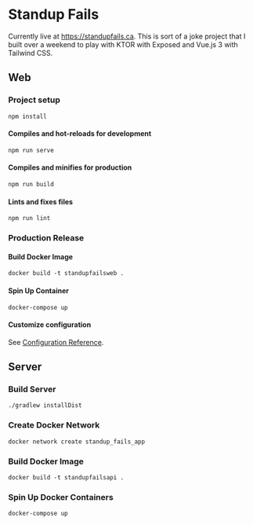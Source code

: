 # Standup Fails
Currently live at https://standupfails.ca.  This is sort of a joke project that I built over a weekend to play with KTOR with Exposed and Vue.js 3 with Tailwind CSS.

## Web

### Project setup
```
npm install
```

#### Compiles and hot-reloads for development
```
npm run serve
```

#### Compiles and minifies for production
```
npm run build
```

#### Lints and fixes files
```
npm run lint
```

### Production Release
#### Build Docker Image
```
docker build -t standupfailsweb .
```

#### Spin Up Container
```
docker-compose up
```

#### Customize configuration
See [Configuration Reference](https://cli.vuejs.org/config/).


## Server

### Build Server
```
./gradlew installDist
```

### Create Docker Network
```
docker network create standup_fails_app
```

### Build Docker Image
```
docker build -t standupfailsapi .
```

### Spin Up Docker Containers
```
docker-compose up
```
